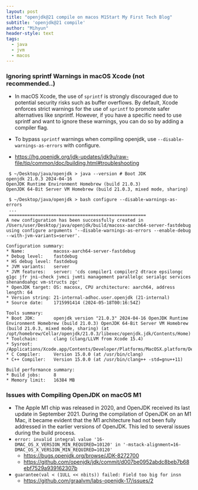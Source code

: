```yaml
---
layout: post
title: "openjdk@21 compile on macos M1Start My First Tech Blog"
subtitle: 'openjdk@21 compile'
author: "Mihyun"
header-style: text
tags:
  - java
  - jvm
  - macos
---
```


### Ignoring sprintf Warnings in macOS Xcode (not recommended..)
- In macOS Xcode, the use of `sprintf` is strongly discouraged due to potential security risks such as buffer overflows. By default, Xcode enforces strict warnings for the use of `sprintf` to promote safer alternatives like snprintf. However, if you have a specific need to use sprintf and want to ignore these warnings, you can do so by adding a compiler flag.

- To bypass `sprintf` warnings when compiling openjdk, use `--disable-warnings-as-errors` with configure.
- https://hg.openjdk.org/jdk-updates/jdk9u/raw-file/tip/common/doc/building.html#troubleshooting

```
 $ ~/Desktop/java/openjdk > java --version # Boot JDK
openjdk 21.0.3 2024-04-16
OpenJDK Runtime Environment Homebrew (build 21.0.3)
OpenJDK 64-Bit Server VM Homebrew (build 21.0.3, mixed mode, sharing)

 $ ~/Desktop/java/openjdk > bash configure --disable-warnings-as-errors
 ...
 ====================================================
A new configuration has been successfully created in
/Users/user/Desktop/java/openjdk/build/macosx-aarch64-server-fastdebug
using configure arguments '--disable-warnings-as-errors --enable-debug --with-jvm-variants=server'.

Configuration summary:
* Name:           macosx-aarch64-server-fastdebug
* Debug level:    fastdebug
* HS debug level: fastdebug
* JVM variants:   server
* JVM features:   server: 'cds compiler1 compiler2 dtrace epsilongc g1gc jfr jni-check jvmci jvmti management parallelgc serialgc services shenandoahgc vm-structs zgc' 
* OpenJDK target: OS: macosx, CPU architecture: aarch64, address length: 64
* Version string: 21-internal-adhoc.user.openjdk (21-internal)
* Source date:    1715991414 (2024-05-18T00:16:54Z)

Tools summary:
* Boot JDK:       openjdk version "21.0.3" 2024-04-16 OpenJDK Runtime Environment Homebrew (build 21.0.3) OpenJDK 64-Bit Server VM Homebrew (build 21.0.3, mixed mode, sharing) (at /opt/homebrew/Cellar/openjdk/21.0.3/libexec/openjdk.jdk/Contents/Home)
* Toolchain:      clang (clang/LLVM from Xcode 15.4)
* Sysroot:        /Applications/Xcode.app/Contents/Developer/Platforms/MacOSX.platform/Developer/SDKs/MacOSX14.5.sdk
* C Compiler:     Version 15.0.0 (at /usr/bin/clang)
* C++ Compiler:   Version 15.0.0 (at /usr/bin/clang++ -std=gnu++11)

Build performance summary:
* Build jobs:     8
* Memory limit:   16384 MB
```

### Issues with Compiling OpenJDK on macOS M1
- The Apple M1 chip was released in 2020, and OpenJDK received its last update in September 2021. During the compilation of OpenJDK on an M1 Mac, it became evident that the M1 architecture had not been fully addressed in the earlier versions of OpenJDK. This led to several issues during the build process.
- `error: invalid integral value '16-DMAC_OS_X_VERSION_MIN_REQUIRED=10120' in '-mstack-alignment=16-DMAC_OS_X_VERSION_MIN_REQUIRED=10120'`
   - https://bugs.openjdk.org/browse/JDK-8272700
   - https://github.com/openjdk/jdk/commit/d007be0952abdc8beb7b68ebf7529a939162307b
- `guarantee(val < (1ULL << nbits)) failed: Field too big for insn`
   - https://github.com/graalvm/labs-openjdk-17/issues/2
